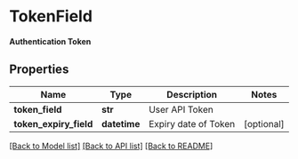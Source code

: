 # TokenField

#### Authentication Token

## Properties
Name | Type | Description | Notes
------------ | ------------- | ------------- | -------------
**token_field** | **str** | User API Token | 
**token_expiry_field** | **datetime** | Expiry date of Token | [optional] 

[[Back to Model list]](../README.md#documentation-for-models) [[Back to API list]](../README.md#documentation-for-api-endpoints) [[Back to README]](../README.md)



